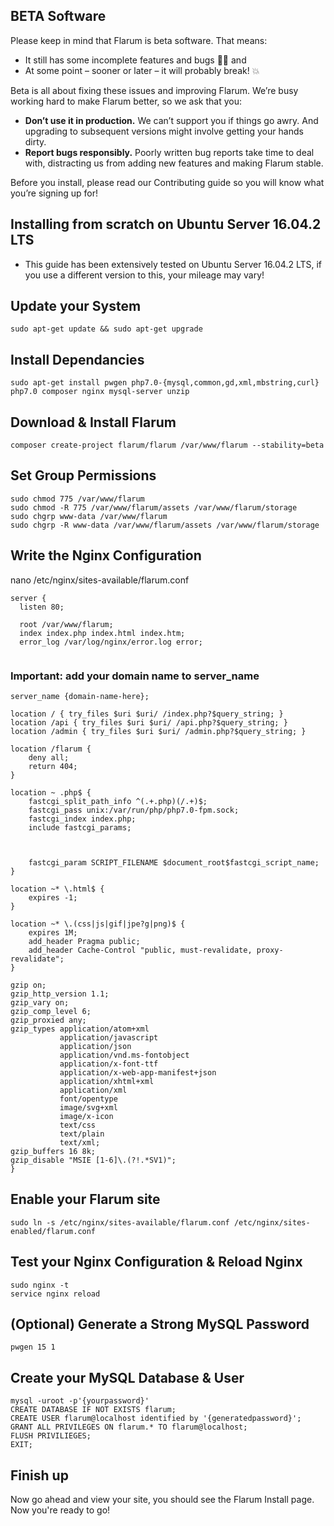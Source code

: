 ## BETA Software

Please keep in mind that Flarum is beta software. That means:

   - It still has some incomplete features and bugs 🐛🐞 and
   - At some point – sooner or later – it will probably break! 💥

Beta is all about fixing these issues and improving Flarum. We’re busy working hard to make Flarum better, so we ask that you:

   - **Don’t use it in production.** We can’t support you if things go awry. And upgrading to subsequent versions might involve getting your hands dirty.
   - **Report bugs responsibly.** Poorly written bug reports take time to deal with, distracting us from adding new features and making Flarum stable.

Before you install, please read our Contributing guide so you will know what you’re signing up for!

## Installing from scratch on Ubuntu Server 16.04.2 LTS

  - This guide has been extensively tested on Ubuntu Server 16.04.2 LTS, if you use a different version to this, your mileage may vary!
  
## Update your System

```
sudo apt-get update && sudo apt-get upgrade
```

## Install Dependancies

```
sudo apt-get install pwgen php7.0-{mysql,common,gd,xml,mbstring,curl} php7.0 composer nginx mysql-server unzip
```

## Download & Install Flarum

```
composer create-project flarum/flarum /var/www/flarum --stability=beta
```

## Set Group Permissions
```
sudo chmod 775 /var/www/flarum
sudo chmod -R 775 /var/www/flarum/assets /var/www/flarum/storage
sudo chgrp www-data /var/www/flarum
sudo chgrp -R www-data /var/www/flarum/assets /var/www/flarum/storage
```

## Write the Nginx Configuration

nano /etc/nginx/sites-available/flarum.conf

```
server {
  listen 80;
 
  root /var/www/flarum;
  index index.php index.html index.htm;
  error_log /var/log/nginx/error.log error;
  
```
### Important: add your domain name to server_name
```
server_name {domain-name-here};

location / { try_files $uri $uri/ /index.php?$query_string; }
location /api { try_files $uri $uri/ /api.php?$query_string; }
location /admin { try_files $uri $uri/ /admin.php?$query_string; }

location /flarum {
    deny all;
    return 404;
}

location ~ .php$ {
    fastcgi_split_path_info ^(.+.php)(/.+)$;
    fastcgi_pass unix:/var/run/php/php7.0-fpm.sock;
    fastcgi_index index.php;
    include fastcgi_params;



    fastcgi_param SCRIPT_FILENAME $document_root$fastcgi_script_name;
}

location ~* \.html$ {
    expires -1;
}

location ~* \.(css|js|gif|jpe?g|png)$ {
    expires 1M;
    add_header Pragma public;
    add_header Cache-Control "public, must-revalidate, proxy-revalidate";
}

gzip on;
gzip_http_version 1.1;
gzip_vary on;
gzip_comp_level 6;
gzip_proxied any;
gzip_types application/atom+xml
           application/javascript
           application/json
           application/vnd.ms-fontobject
           application/x-font-ttf
           application/x-web-app-manifest+json
           application/xhtml+xml
           application/xml
           font/opentype
           image/svg+xml
           image/x-icon
           text/css
           text/plain
           text/xml;
gzip_buffers 16 8k;
gzip_disable "MSIE [1-6]\.(?!.*SV1)";
}
```

## Enable your Flarum site
```
sudo ln -s /etc/nginx/sites-available/flarum.conf /etc/nginx/sites-enabled/flarum.conf
```

## Test your Nginx Configuration & Reload Nginx
```
sudo nginx -t
service nginx reload
```

## (Optional) Generate a Strong MySQL Password
```
pwgen 15 1
```

## Create your MySQL Database & User
```
mysql -uroot -p'{yourpassword}'
CREATE DATABASE IF NOT EXISTS flarum;
CREATE USER flarum@localhost identified by '{generatedpassword}';
GRANT ALL PRIVILEGES ON flarum.* TO flarum@localhost;
FLUSH PRIVILIEGES;
EXIT;
```

## Finish up

Now go ahead and view your site, you should see the Flarum Install page. Now you're ready to go!
